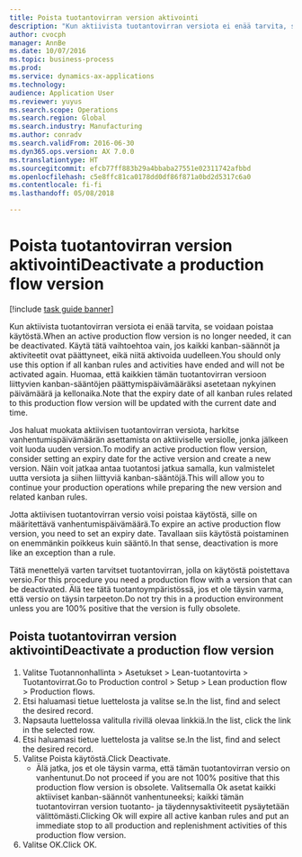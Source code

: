 ```yaml
--- 
title: Poista tuotantovirran version aktivointi
description: "Kun aktiivista tuotantovirran versiota ei enää tarvita, se voidaan poistaa käytöstä."
author: cvocph
manager: AnnBe
ms.date: 10/07/2016
ms.topic: business-process
ms.prod: 
ms.service: dynamics-ax-applications
ms.technology: 
audience: Application User
ms.reviewer: yuyus
ms.search.scope: Operations
ms.search.region: Global
ms.search.industry: Manufacturing
ms.author: conradv
ms.search.validFrom: 2016-06-30
ms.dyn365.ops.version: AX 7.0.0
ms.translationtype: HT
ms.sourcegitcommit: efcb77ff883b29a4bbaba27551e02311742afbbd
ms.openlocfilehash: c5e8ffc81ca0178dd0df86f871a0bd2d5317c6a0
ms.contentlocale: fi-fi
ms.lasthandoff: 05/08/2018

---
```

# <a name="deactivate-a-production-flow-version"></a><span data-ttu-id="4686b-103">Poista tuotantovirran version aktivointi</span><span class="sxs-lookup"><span data-stu-id="4686b-103">Deactivate a production flow version</span></span>

[!include [task guide banner](../../includes/task-guide-banner.md)]

<span data-ttu-id="4686b-104">Kun aktiivista tuotantovirran versiota ei enää tarvita, se voidaan poistaa käytöstä.</span><span class="sxs-lookup"><span data-stu-id="4686b-104">When an active production flow version is no longer needed, it can be deactivated.</span></span> <span data-ttu-id="4686b-105">Käytä tätä vaihtoehtoa vain, jos kaikki kanban-säännöt ja aktiviteetit ovat päättyneet, eikä niitä aktivoida uudelleen.</span><span class="sxs-lookup"><span data-stu-id="4686b-105">You should only use this option if all kanban rules and activities have ended and will not be activated again.</span></span> <span data-ttu-id="4686b-106">Huomaa, että kaikkien tämän tuotantovirran versioon liittyvien kanban-sääntöjen päättymispäivämääräksi asetetaan nykyinen päivämäärä ja kellonaika.</span><span class="sxs-lookup"><span data-stu-id="4686b-106">Note that the expiry date of all kanban rules related to this production flow version will be updated with the current date and time.</span></span> 

<span data-ttu-id="4686b-107">Jos haluat muokata aktiivisen tuotantovirran versiota, harkitse vanhentumispäivämäärän asettamista on aktiiviselle versiolle, jonka jälkeen voit luoda uuden version.</span><span class="sxs-lookup"><span data-stu-id="4686b-107">To modify an active production flow version, consider setting an expiry date for the active version and create a new version.</span></span> <span data-ttu-id="4686b-108">Näin voit jatkaa antaa tuotantosi jatkua samalla, kun valmistelet uutta versiota ja siihen liittyviä kanban-sääntöjä.</span><span class="sxs-lookup"><span data-stu-id="4686b-108">This will allow you to continue your production operations while preparing the new version and related kanban rules.</span></span> 

<span data-ttu-id="4686b-109">Jotta aktiivisen tuotantovirran versio voisi poistaa käytöstä, sille on määritettävä vanhentumispäivämäärä.</span><span class="sxs-lookup"><span data-stu-id="4686b-109">To expire an active production flow version, you need to set an expiry date.</span></span> <span data-ttu-id="4686b-110">Tavallaan siis käytöstä poistaminen on enemmänkin poikkeus kuin sääntö.</span><span class="sxs-lookup"><span data-stu-id="4686b-110">In that sense, deactivation is more like an exception than a rule.</span></span> 

<span data-ttu-id="4686b-111">Tätä menettelyä varten tarvitset tuotantovirran, jolla on käytöstä poistettava versio.</span><span class="sxs-lookup"><span data-stu-id="4686b-111">For this procedure you need a production flow with a version that can be deactivated.</span></span> <span data-ttu-id="4686b-112">Älä tee tätä tuotantoympäristössä, jos et ole täysin varma, että versio on täysin tarpeeton.</span><span class="sxs-lookup"><span data-stu-id="4686b-112">Do not try this in a production environment unless you are 100% positive that the version is fully obsolete.</span></span>


## <a name="deactivate-a-production-flow-version"></a><span data-ttu-id="4686b-113">Poista tuotantovirran version aktivointi</span><span class="sxs-lookup"><span data-stu-id="4686b-113">Deactivate a production flow version</span></span>
1. <span data-ttu-id="4686b-114">Valitse Tuotannonhallinta > Asetukset > Lean-tuotantovirta > Tuotantovirrat.</span><span class="sxs-lookup"><span data-stu-id="4686b-114">Go to Production control > Setup > Lean production flow > Production flows.</span></span>
2. <span data-ttu-id="4686b-115">Etsi haluamasi tietue luettelosta ja valitse se.</span><span class="sxs-lookup"><span data-stu-id="4686b-115">In the list, find and select the desired record.</span></span>
3. <span data-ttu-id="4686b-116">Napsauta luettelossa valitulla rivillä olevaa linkkiä.</span><span class="sxs-lookup"><span data-stu-id="4686b-116">In the list, click the link in the selected row.</span></span>
4. <span data-ttu-id="4686b-117">Etsi haluamasi tietue luettelosta ja valitse se.</span><span class="sxs-lookup"><span data-stu-id="4686b-117">In the list, find and select the desired record.</span></span>
5. <span data-ttu-id="4686b-118">Valitse Poista käytöstä.</span><span class="sxs-lookup"><span data-stu-id="4686b-118">Click Deactivate.</span></span>
    * <span data-ttu-id="4686b-119">Älä jatka, jos et ole täysin varma, että tämän tuotantovirran versio on vanhentunut.</span><span class="sxs-lookup"><span data-stu-id="4686b-119">Do not proceed if you are not 100% positive that this production flow version is obsolete.</span></span> <span data-ttu-id="4686b-120">Valitsemalla Ok asetat kaikki aktiiviset kanban-säännöt vanhentuneeksi; kaikki tämän tuotantovirran version tuotanto- ja täydennysaktiviteetit pysäytetään välittömästi.</span><span class="sxs-lookup"><span data-stu-id="4686b-120">Clicking Ok will expire all active kanban rules and put an immediate stop to all production and replenishment activities of this production flow version.</span></span>  
6. <span data-ttu-id="4686b-121">Valitse OK.</span><span class="sxs-lookup"><span data-stu-id="4686b-121">Click OK.</span></span>


